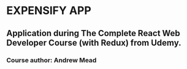 # EXPENSIFY APP

## Application during The Complete React Web Developer Course (with Redux) from Udemy.

### Course author: Andrew Mead  
